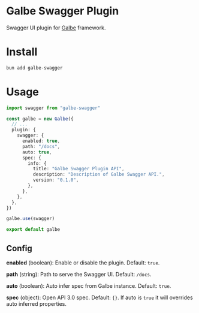 # Galbe Swagger Plugin

Swagger UI plugin for [Galbe](https://galbe.dev/) framework.

# Install

```bash
bun add galbe-swagger
```

# Usage

```ts
import swagger from "galbe-swagger"

const galbe = new Galbe({
  // ...
  plugin: {
    swagger: {
      enabled: true,
      path: "/docs",
      auto: true,
      spec: {
        info: {
          title: "Galbe Swagger Plugin API",
          description: "Description of Galbe Swagger API.",
          version: "0.1.0",
        },
      },
    },
  },
})

galbe.use(swagger)

export default galbe
```

## Config

**enabled** (boolean): Enable or disable the plugin. Default: `true`.

**path** (string): Path to serve the Swagger UI. Default: `/docs`.

**auto** (boolean): Auto infer spec from Galbe instance. Default: `true`.

**spec** (object): Open API 3.0 spec. Default: `{}`. If auto is `true` it will overrides auto inferred properties.
